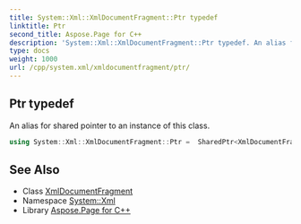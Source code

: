 ```yaml
---
title: System::Xml::XmlDocumentFragment::Ptr typedef
linktitle: Ptr
second_title: Aspose.Page for C++
description: 'System::Xml::XmlDocumentFragment::Ptr typedef. An alias for shared pointer to an instance of this class in C++.'
type: docs
weight: 1000
url: /cpp/system.xml/xmldocumentfragment/ptr/
---
```

## Ptr typedef


An alias for shared pointer to an instance of this class.

```cpp
using System::Xml::XmlDocumentFragment::Ptr =  SharedPtr<XmlDocumentFragment>
```

## See Also

* Class [XmlDocumentFragment](../)
* Namespace [System::Xml](../../)
* Library [Aspose.Page for C++](../../../)
